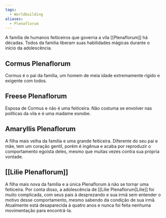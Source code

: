 ```yaml
---
tags:
  - Worldbuilding
aliases:
  - Plenaflorum
---
```

A família de humanos feiticeiros que governa a vila [[Plenaflorum]] há décadas. Todos da família liberam suas habilidades mágicas durante o início da adolescência.

## Cormus Plenaflorum
Cormus é o pai da família, um homem de meia idade extremamente rígido e exigente com todos.

## Freese Plenaflorum
Esposa de Cormus e não é uma feiticeira. Não costuma se envolver nas políticas da vila e é uma madame esnobe.

## Amaryllis Plenaflorum
A filha mais velha da família e uma grande feiticeira. Diferente do seu pai e mãe, tem um coração gentil, porém é ingênua e acaba por reproduzir o comportamento egoísta deles, mesmo que muitas vezes contra sua própria vontade.

## [[Lilie Plenaflorum]]
A filha mais nova da família e a única Plenaflorum à não se tornar uma feiticeira. Por conta disso, a adolescência de [[Lilie Plenaflorum|Lilie]] foi muito complicada, com seus pais à desprezando e sua irmã sem entender o motivo desse comportamento, mesmo sabendo da condição de sua irmã. Atualmente está desaparecida à quatro anos e nunca foi feita nenhuma movimentação para encontrá-la.
